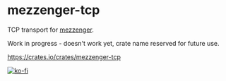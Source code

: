 # mezzenger-tcp

TCP transport for [mezzenger](https://github.com/zduny/mezzenger).

Work in progress - doesn't work yet, crate name reserved for future use.

https://crates.io/crates/mezzenger-tcp

[![ko-fi](https://ko-fi.com/img/githubbutton_sm.svg)](https://ko-fi.com/O5O31JYZ4)
